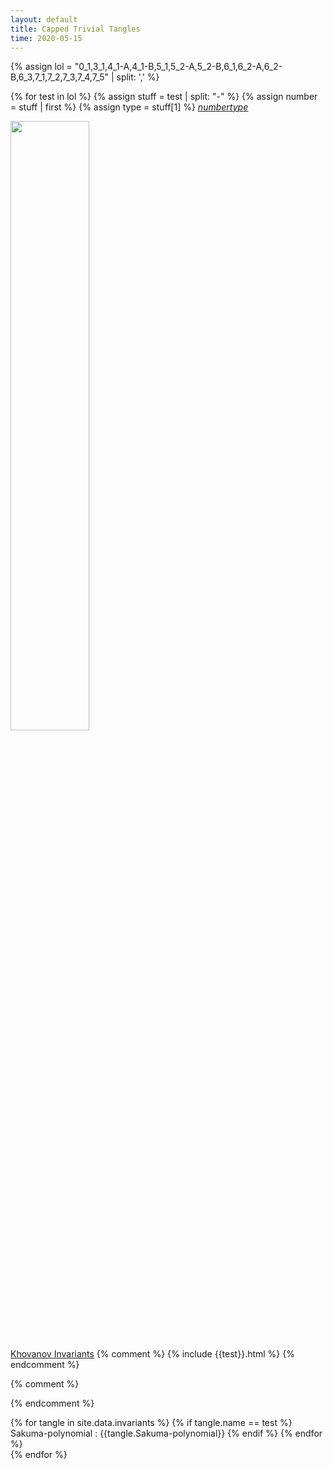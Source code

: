 ```yaml
---
layout: default
title: Capped Trivial Tangles
time: 2020-05-15
---
```

<script src="./jquery-3.4.1.min.js"></script>
<!-- <style>
    .column {
  float: left;
  width: 100.0%;
  padding: 5px;d
}

<!-- /* Clear floats after image containers */
.row::after {
  content: "";
  clear: both;
  display: table;
  width: 200%;
} -->
<!-- h1 {text-align: left;}
</style> --> 



{% assign lol = "0_1,3_1,4_1-A,4_1-B,5_1,5_2-A,5_2-B,6_1,6_2-A,6_2-B,6_3,7_1,7_2,7_3,7_4,7_5" | split: ',' %}

{% for test in lol %}
{% assign stuff = test | split: "-" %}
{% assign number = stuff | first %}
{% assign type = stuff[1] %}
<a href="http://katlas.org/wiki/{{number}}">${{number}}{{type}}$</a> 



<div class="row">
<img src ="{{site.baseurl}}/assets/img/Capped-Trivial-Tangles/{{test}}/{{test}}.png" style="width:50%">


  <!-- <a href="{{site.baseurl}}/assets/img/Capped-Trivial-Tangles/{{test}}/{{test}}.html">Khovanov Invariants</a>  -->
  <a href="{{site.baseurl}}/KhT/examples/{{test}}_together.html">Khovanov Invariants</a>
{% comment %}
  {% include {{test}}.html %}
{% endcomment %}

{% comment %}
<!-- {% for item in site.static_files %}
{% if item.path contains test and item.path contains "png" %}
  <div class="column">
    <img src ="{{site.baseurl}}/{{ item.path }}" style="width:100%">
  </div>
{% endif %}
{% endfor %} -->
{% endcomment %}
</div>




{% for tangle in site.data.invariants %}
    {% if tangle.name == test %}
      Sakuma-polynomial : {{tangle.Sakuma-polynomial}}
    {% endif %} 
{% endfor %}    
{% endfor %}
